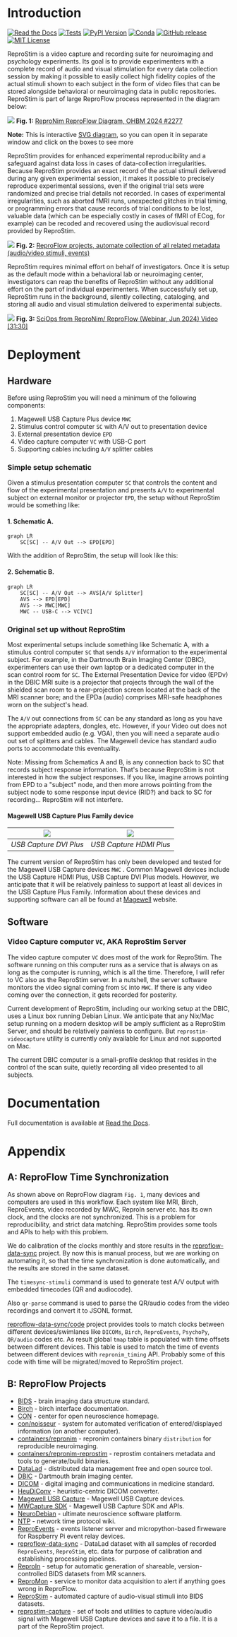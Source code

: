 # Introduction

[![Read the Docs](https://app.readthedocs.org/projects/reprostim/badge/?version=latest)](https://reprostim.readthedocs.io/en/latest/)
[![Tests](https://github.com/ReproNim/reprostim/actions/workflows/pytest.yml/badge.svg?event=push)](https://github.com/ReproNim/reprostim/actions/workflows/pytest.yml)
[![PyPI Version](https://img.shields.io/pypi/v/reprostim.svg)](https://pypi.org/project/reprostim/)
[![Conda](https://img.shields.io/conda/vn/conda-forge/reprostim.svg)](https://anaconda.org/conda-forge/reprostim)
[![GitHub release](https://img.shields.io/github/release/ReproNim/reprostim.svg)](https://GitHub.com/ReproNim/reprostim/releases/)
[![MIT License](https://img.shields.io/badge/License-MIT-blue.svg)](https://raw.githubusercontent.com/ReproNim/reprostim/master/LICENSES/MIT.txt)

ReproStim is a video capture and recording suite for neuroimaging and
psychology experiments.  Its goal is to provide experimenters with a
complete record of audio and visual stimulation for every data collection
session by making it possible to easily collect high fidelity copies of the
actual stimuli shown to each subject in the form of video files that can be
stored alongside  behavioral or neuroimaging data in public repositories.
ReproStim is part of large ReproFlow process represented in the diagram below:

![](docs/source/_static/images/reproflow.svg)
**Fig. 1:** [ReproNim ReproFlow Diagram, OHBM 2024 #2277](https://github.com/ReproNim/artwork/blob/master/posters/ReproFlow-OHBM2024-poster.svg)

**Note:** This is interactive [SVG diagram](docs/source/_static/images/reproflow.svg), so you can open it in separate
window and click on the boxes to see more

ReproStim provides for enhanced experimental reproducibility and a safeguard
against data loss in cases of data-collection irregularities.  Because
ReproStim provides an exact record of the actual stimuli delivered during
any given experimental session, it makes it possible to precisely reproduce
experimental sessions, even if the original trial sets were randomized and
precise trial details not recorded. In cases of experimental irregularities,
such as aborted fMRI runs, unexpected glitches in trial timing, or
programming errors that cause records of trial conditions to be lost,
valuable data (which can be especially costly in cases of fMRI of ECog, for
example) can be recoded and recovered using the audiovisual record provided
by ReproStim.

![](docs/source/_static/images/reproflow-projects.png)
**Fig. 2:** [ReproFlow projects, automate collection of all related metadata (audio/video stimuli, events)](https://datasets.datalad.org/repronim/artwork/talks/webinar-2024-reproflow/#/10)

ReproStim requires minimal effort on behalf of investigators.  Once it is
setup as the default mode within a behavioral lab or neuroimaging center,
investigators can reap the benefits of ReproStim without any additional
effort on the part of individual experimenters.  When successfully set up,
ReproStim runs in the background, silently collecting, cataloging, and
storing all audio and visual stimulation delivered to experimental subjects.

![](docs/source/_static/images/reproflow-sciops-video.png)
**Fig. 3:** [SciOps from ReproNim/ ReproFlow (Webinar, Jun 2024) Video [31:30]](https://youtu.be/SZ96Q6pwJzQ?t=1890s)


# Deployment

## Hardware

Before using ReproStim you will need a minimum of the following
components:

1. Magewell USB Capture Plus device `MWC`
2. Stimulus control computer `SC` with A/V out to presentation device
3. External presentation device `EPD`
4. Video capture computer `VC` with USB-C port
5. Supporting cables including `A/V` splitter cables

### Simple setup schematic

Given a stimulus presentation computer `SC` that controls the content and
flow of the experimental presentation and presents `A/V` to experimental
subject on external monitor or projector `EPD`, the setup without ReproStim
would be something like:

#### 1. Schematic A.

```{mermaid}
graph LR
    SC[SC] -- A/V Out --> EPD[EPD]
```

With the addition of ReproStim, the setup will look like this:

#### 2. Schematic B.

```{mermaid}
graph LR
    SC[SC] -- A/V Out --> AVS[A/V Splitter]
    AVS --> EPD[EPD]
    AVS --> MWC[MWC]
    MWC -- USB-C --> VC[VC]
```

### Original set up without ReproStim

Most experimental setups include something like Schematic A, with a stimulus
control computer `SC` that sends `A/V` information to the experimental
subject. For example, in the Dartmouth Brain Imaging Center (DBIC),
experimenters can use their own laptop or a dedicated computer in the scan
control room for `SC`. The External Presentation Device for video (EPDv) in
the DBIC MRI suite is a projector that projects through the wall of the
shielded scan room to a rear-projection screen located at the back of the
MRI scanner bore; and the EPDa (audio) comprises MRI-safe headphones worn on
the subject's head.

The `A/V` out connections from `SC` can be any standard as long as you have the
appropriate adapters, dongles, etc. However, if your Video out does not
support embedded audio (e.g. VGA), then you will need a separate audio out
set of splitters and cables. The Magewell device has standard audio ports to
accommodate this eventuality.

Note: Missing from Schematics A and B, is any connection back to SC that
records subject response information. That's because ReproStim is not
interested in how the subject responses. If you like, imagine arrows pointing
from EPD to a "subject" node, and then more arrows pointing from the subject
node to some response input device (RID?) and back to SC for recording...
ReproStim will not interfere.

#### Magewell USB Capture Plus Family device

| ![](docs/source/_static/images/mwc-dvi-plus.png) | ![](docs/source/_static/images/mwc-hdmi-plus.png) |
|:------------------------------------------------:|:-------------------------------------------------:|
|              *USB Capture DVI Plus*              |              *USB Capture HDMI Plus*              |


The current version of ReproStim has only been developed and tested for the
Magewell USB Capture devices `MWC` . Common Magewell devices include the
USB Capture HDMI Plus, USB Capture DVI Plus models. However, we anticipate
that it will be relatively painless to support at least all devices in the USB
Capture Plus Family. Information about these devices and supporting software
can all be found at [Magewell](https://www.magewell.com/capture/usb-capture)
website.


## Software
### Video Capture computer `VC`, AKA ReproStim Server

The video capture computer `VC` does most of the work for ReproStim. The
software running on this computer runs as a service that is always on as
long as the computer is running, which is all the time. Therefore, I will
refer to VC also as the ReproStim server. In a nutshell, the server software
monitors the video signal coming from `SC` into `MWC`. If there is any video
coming over the connection, it gets recorded for posterity.

Current development of ReproStim, including our working setup at the DBIC,
uses a Linux box running Debian Linux. We anticipate that any Nix/Mac setup
running on a modern desktop will be amply sufficient as a ReproStim Server,
and should be relatively painless to configure. But `reprostim-videocapture`
utility is currently only available for Linux and not supported on Mac.

The current DBIC computer is a small-profile desktop that resides in the
control of the scan suite, quietly recording all video presented to all
subjects.


# Documentation
Full documentation is available at [Read the Docs](https://reprostim.readthedocs.io/en/latest/).

# Appendix

## A: ReproFlow Time Synchronization

As shown above on ReproFlow diagram `Fig. 1`, many devices and computers
are used in this workflow. Each system like MRI, Birch, ReproEvents,
video recorded by MWC, ReproIn server etc. has its own clock, and the clocks
are not synchronized. This is a problem for reproducibility, and strict
data matching. ReproStim provides some tools and APIs to help with this
problem.

We do calibration of the clocks monthly and store results in the
[reproflow-data-sync](https://github.com/ReproNim/reproflow-data-sync)
project. By now this is manual process, but we are working on automating it,
so that the time synchronization is done automatically, and the results
are stored in the same dataset.

The `timesync-stimuli` command is used to generate test A/V output
with embedded timecodes (QR and audiocode).

Also `qr-parse` command is used to parse the QR/audio codes from the video
recordings and convert it to JSONL format.

[reproflow-data-sync/code](https://github.com/ReproNim/reproflow-data-sync/tree/master/code)
project provides tools to match clocks between different devices/swimlanes
like `DICOMs`, `Birch`, `ReproEvents`, `PsychoPy`, `QR/audio` codes etc.
As result global `tmap` table is populated with time offsets between
different devices. This table is used to match the time of events
between different devices with `repronim_timing` API. Probably some of
this code with time will be migrated/moved to ReproStim project.


## B: ReproFlow Projects

- [BIDS](https://github.com/bids-standard) - brain imaging data structure standard.
- [Birch](https://wiki.curdes.com/bin/view/CdiDocs/BirchUsersManual) - birch interface documentation.
- [CON](https://centerforopenneuroscience.org/) - center for open neuroscience homepage.
- [con/noisseur](https://github.com/con/noisseur) - system for automated verification of entered/displayed information (on another computer).
- [containers/repronim](https://github.com/ReproNim/containers/tree/master/images/repronim) - repronim containers binary `distribution` for reproducible neuroimaging.
- [containers/repronim-reprostim](https://github.com/ReproNim/reprostim/tree/master/containers/repronim-reprostim) - reprostim containers metadata and tools to generate/build binaries.
- [DataLad](https://www.datalad.org/) - distributed data management free and open source tool.
- [DBIC](https://www.dartmouth.edu/dbic/) - Dartmouth brain imaging center.
- [DICOM](https://www.dicomstandard.org/) - digital imaging and communications in medicine standard.
- [HeuDiConv](https://heudiconv.readthedocs.io/en/latest/) - heuristic-centric DICOM converter.
- [Magewell USB Capture](https://www.magewell.com/capture/usb-capture) - Magewell USB Capture devices.
- [MWCapture SDK](https://www.magewell.com/sdk) - Magewell USB Capture SDK and APIs.
- [NeuroDebian](https://neuro.debian.net/) - ultimate neuroscience software platform.
- [NTP](https://en.wikipedia.org/wiki/Network_Time_Protocol) - network time protocol wiki.
- [ReproEvents](https://github.com/ReproNim/reprostim/tree/master/Events) - events listener server and micropython-based firweware for Raspberry Pi event relay devices.
- [reproflow-data-sync](https://github.com/ReproNim/reproflow-data-sync) - DataLad dataset with all samples of recorded `ReproEvents`, `ReproStim`, etc. data for purpose of calibration and establishing processing pipelines.
- [ReproIn](https://github.com/ReproNim/reproin) - setup for automatic generation of shareable, version-controlled BIDS datasets from MR scanners.
- [ReproMon](https://github.com/ReproNim/repromon) - service to monitor data acquisition to alert if anything goes wrong in ReproFlow.
- [ReproStim](https://github.com/ReproNim/reprostim) - automated capture of audio-visual stimuli into BIDS datasets.
- [reprostim-capture](https://github.com/ReproNim/reprostim/tree/master/src/reprostim-capture) - set of tools and utilities to capture video/audio signal with Magewell USB Capture devices and save it to a file. It is a part of the ReproStim project.
